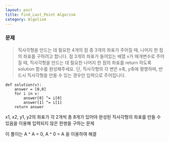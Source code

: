 ```yaml
---
layout: post
title: Find_Last_Point Algorism
category: Algolism
---
```


### 문제
>직사각형을 만드는 데 필요한 4개의 점 중 3개의 좌표가 주어질 때, 나머지 한 점의 좌표를 구하려고 합니다. 점 3개의 좌표가 들어있는 배열 v가 매개변수로 주어질 때, 직사각형을 만드는 데 필요한 나머지 한 점의 좌표를 return 하도록 solution 함수를 완성해주세요. 단, 직사각형의 각 변은 x축, y축에 평행하며, 반드시 직사각형을 만들 수 있는 경우만 입력으로 주어집니다.

    def solution(v):
        answer = [0,0]
        for i in v:
            answer[0] ^= i[0]
            answer[1] ^= i[1]
        return answer

x1, x2, y1, y2의 좌표가 각 2개씩 총 8개가 있어야 완성된 직사각형의 좌표를 만들 수 있음을 이용해 입력되지 않은 한쌍을 구하는 문제

이 풀이는  A ^ A = 0, A ^ 0 = A  을 이용하여 해결









<!-- <ul>
  {% for post in site.posts %}
    <li>
      <a href="{{ post.url }}">{{ post.title }}</a>
    </li>
  {% endfor %}
</ul> -->